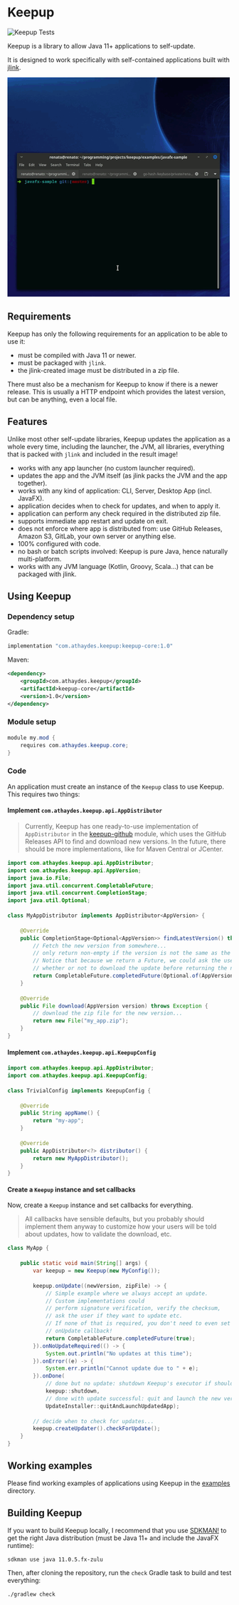 # Keepup

![Keepup Tests](https://github.com/renatoathaydes/keepup/workflows/Keepup%20Tests/badge.svg)

Keepup is a library to allow Java 11+ applications to self-update.

It is designed to work specifically with self-contained applications built with [jlink](https://docs.oracle.com/en/java/javase/11/tools/jlink.html).

![Keepup Demo](docs/images/keepup-demo.gif)

## Requirements

Keepup has only the following requirements for an application to be able to use it:

* must be compiled with Java 11 or newer.
* must be packaged with `jlink`.
* the jlink-created image must be distributed in a zip file.

There must also be a mechanism for Keepup to know if there is a newer release. This is usually a HTTP endpoint
which provides the latest version, but can be anything, even a local file.  

## Features

Unlike most other self-update libraries, Keepup updates the application as a whole every time, including
the launcher, the JVM, all libraries, everything that is packed with `jlink` and included in the result image!

* works with any app launcher (no custom launcher required).
* updates the app and the JVM itself (as jlink packs the JVM and the app together).
* works with any kind of application: CLI, Server, Desktop App (incl. JavaFX).
* application decides when to check for updates, and when to apply it.
* application can perform any check required in the distributed zip file.
* supports immediate app restart and update on exit.
* does not enforce where app is distributed from: use GitHub Releases, Amazon S3, GitLab, your own server or anything else.  
* 100% configured with code.
* no bash or batch scripts involved: Keepup is pure Java, hence naturally multi-platform.
* works with any JVM language (Kotlin, Groovy, Scala...) that can be packaged with jlink.

## Using Keepup

### Dependency setup

Gradle:

```groovy
implementation "com.athaydes.keepup:keepup-core:1.0"
```

Maven:

```xml
<dependency>
    <groupId>com.athaydes.keepup</groupId>
    <artifactId>keepup-core</artifactId>
    <version>1.0</version>
</dependency>
```

### Module setup

```java
module my.mod {
    requires com.athaydes.keepup.core;
}
```

### Code

An application must create an instance of the `Keepup` class to use Keepup. This requires two things:

#### Implement `com.athaydes.keepup.api.AppDistributor`

> Currently, Keepup has one ready-to-use implementation of `AppDistributor` in the 
> [keepup-github](keepup-github) module, which uses the GitHub Releases API to find and download
> new versions. In the future, there should be more implementations, like for Maven Central or JCenter.

```java
import com.athaydes.keepup.api.AppDistributor;
import com.athaydes.keepup.api.AppVersion;
import java.io.File;
import java.util.concurrent.CompletableFuture;
import java.util.concurrent.CompletionStage;
import java.util.Optional;

class MyAppDistributor implements AppDistributor<AppVersion> {

    @Override
    public CompletionStage<Optional<AppVersion>> findLatestVersion() throws Exception {
        // Fetch the new version from somewhere...
        // only return non-empty if the version is not the same as the current one!
        // Notice that because we return a Future, we could ask the user in the UI Thread
        // whether or not to download the update before returning the new version.
        return CompletableFuture.completedFuture(Optional.of(AppVersion.ofString("v2")));
    }

    @Override
    public File download(AppVersion version) throws Exception {
        // download the zip file for the new version...
        return new File("my_app.zip");
    }
}
```

#### Implement `com.athaydes.keepup.api.KeepupConfig`

```java
import com.athaydes.keepup.api.AppDistributor;
import com.athaydes.keepup.api.KeepupConfig;

class TrivialConfig implements KeepupConfig {

    @Override
    public String appName() {
        return "my-app";
    }

    @Override
    public AppDistributor<?> distributor() {
        return new MyAppDistributor();
    }
}
```

#### Create a `Keepup` instance and set callbacks

Now, create a `Keepup` instance and set callbacks for everything.

> All callbacks have sensible defaults, but you probably should implement them anyway
> to customize how your users will be told about updates, how to validate the download, etc.

```java
class MyApp {

    public static void main(String[] args) {
        var keepup = new Keepup(new MyConfig());

        keepup.onUpdate((newVersion, zipFile) -> {
            // Simple example where we always accept an update.
            // Custom implementations could
            // perform signature verification, verify the checksum,
            // ask the user if they want to update etc.
            // If none of that is required, you don't need to even set this
            // onUpdate callback!
            return CompletableFuture.completedFuture(true);
        }).onNoUpdateRequired(() -> {
            System.out.println("No updates at this time");
        }).onError((e) -> {
            System.err.println("Cannot update due to " + e);
        }).onDone(
            // done but no update: shutdown Keepup's executor if shouldn't check for updates again
            keepup::shutdown,
            // done with update successful: quit and launch the new version!
            UpdateInstaller::quitAndLaunchUpdatedApp);

        // decide when to check for updates...
        keepup.createUpdater().checkForUpdate();
    }
}
```

## Working examples

Please find working examples of applications using Keepup in the [examples](examples) directory.

## Building Keepup

If you want to build Keepup locally, I recommend that you use [SDKMAN!](https://sdkman.io/) to get 
the right Java distribution (must be Java 11+ and include the JavaFX runtime):

```
sdkman use java 11.0.5.fx-zulu
```

Then, after cloning the repository, run the `check` Gradle task to build and test everything:

```
./gradlew check
```
